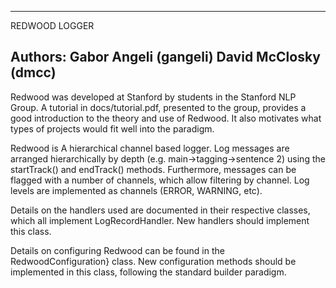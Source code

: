 --------------------------------------------------------------------------------
REDWOOD LOGGER

Authors:
  Gabor Angeli (gangeli)
  David McClosky (dmcc)
--------------------------------------------------------------------------------

Redwood was developed at Stanford by students in the Stanford NLP Group.
A tutorial in docs/tutorial.pdf, presented to the group, provides a good
introduction to the theory and use of Redwood. It also motivates what types
of projects would fit well into the paradigm.

Redwood is A hierarchical channel based logger. Log messages are arranged
hierarchically by depth (e.g. main->tagging->sentence 2) using the startTrack()
and endTrack() methods. Furthermore, messages can be flagged with a number of
channels, which allow filtering by channel. Log levels are implemented as
channels (ERROR, WARNING, etc).

Details on the handlers used are documented in their respective classes, which
all implement LogRecordHandler. New handlers should implement this class.

Details on configuring Redwood can be found in the RedwoodConfiguration} class.
New configuration methods should be implemented in this class, following the
standard builder paradigm.
